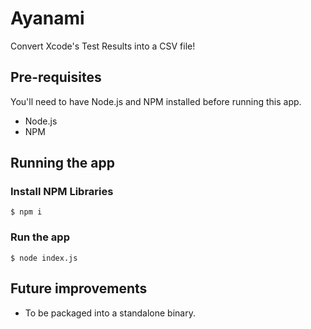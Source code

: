 # Ayanami
Convert Xcode's Test Results into a CSV file!

## Pre-requisites
You'll need to have Node.js and NPM installed before running this app.
* Node.js
* NPM

## Running the app
### Install NPM Libraries
```
$ npm i
```
### Run the app
```
$ node index.js
```

## Future improvements
- To be packaged into a standalone binary.
